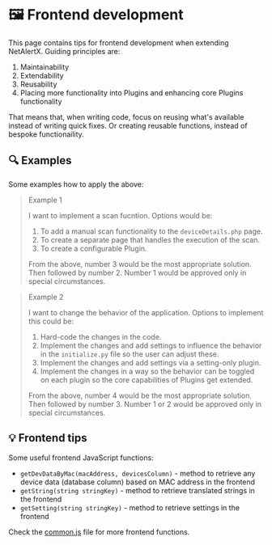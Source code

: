 # 🖼 Frontend development 

This page contains tips for frontend development when extending NetAlertX. Guiding principles are:

1. Maintainability
2. Extendability
3. Reusability
4. Placing more functionality into Plugins and enhancing core Plugins functionality

That means that, when writing code, focus on reusing what's available instead of writing quick fixes. Or creating reusable functions, instead of bespoke functionaility. 

## 🔍 Examples

Some examples how to apply the above:

> Example 1
> 
> I want to implement a scan fucntion. Options would be:
>
> 1. To add a manual scan functionality to the `deviceDetails.php` page. 
> 2. To create a separate page that handles the execution of the scan.
> 3. To create a configurable Plugin.
>
> From the above, number 3 would be the most appropriate solution. Then followed by number 2. Number 1 would be approved only in special circumstances.

> Example 2
>
> I want to change the behavior of the application. Options to implement this could be:
>
> 1. Hard-code the changes in the code.
> 2. Implement the changes and add settings to influence the behavior in the `initialize.py` file so the user can adjust these.
> 3. Implement the changes and add settings via a setting-only plugin.
> 4. Implement the changes in a way so the behavior can be toggled on each plugin so the core capabilities of Plugins get extended.
> 
> From the above, number 4 would be the most appropriate solution. Then followed by number 3. Number 1 or 2 would be approved only in special circumstances.

## 💡 Frontend tips 

Some useful frontend JavaScript functions:

- `getDevDataByMac(macAddress, devicesColumn)` - method to retrieve any device data (database column) based on MAC address in the frontend 
- `getString(string stringKey)` - method to retrieve translated strings in the frontend 
- `getSetting(string stringKey)` - method to retrieve settings in the frontend 


Check the [common.js](https://github.com/jokob-sk/NetAlertX/blob/main-2023-06-10/front/js/common.js) file for more frontend functions.